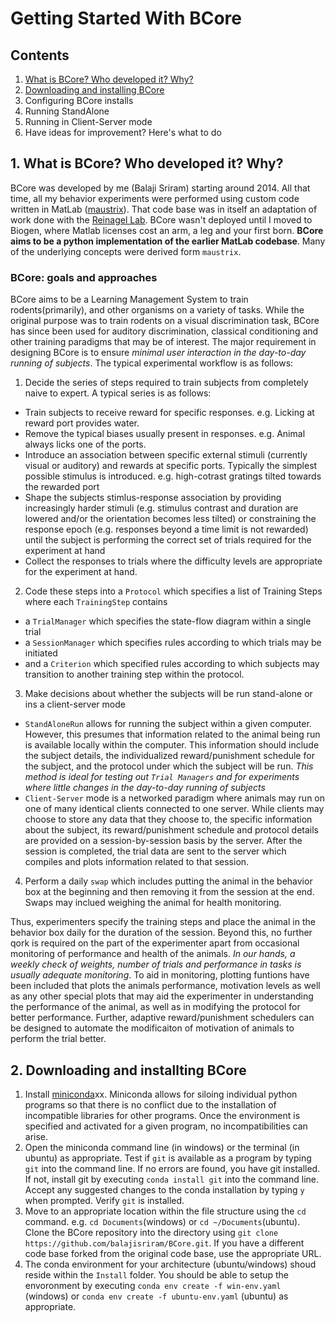 # Getting Started With BCore

## Contents
1. [What is BCore? Who developed it? Why?](#1)
2. [Downloading and installing BCore](#2)
3. Configuring BCore installs
4. Running StandAlone
5. Running in Client-Server mode
6. Have ideas for improvement? Here's what to do

## <a name="1"></a>1. What is BCore? Who developed it? Why?
BCore was developed by me (Balaji Sriram) starting around 2014. All that time, all my behavior experiments were performed using custom code written in MatLab ([maustrix](https://github.com/balajisriram/maustrix)). That code base was in itself an adaptation of work done with the [Reinagel Lab](http://www.ratrix.org/). BCore wasn't deployed until I moved to Biogen, where Matlab licenses cost an arm, a leg and your first born. **BCore aims to be a python implementation of the earlier MatLab codebase**. Many of the underlying concepts were derived form `maustrix`. 
### BCore: goals and approaches
BCore aims to be a Learning Management System to train rodents(primarily), and other organisms on a variety of tasks. While the original purpose was to train rodents on a visual discrimination task, BCore has since been used for auditory discrimination, classical conditioning and other training paradigms that may be of interest. The major requirement in designing BCore is to ensure *minimal user interaction in the day-to-day running of subjects*. 
The typical experimental workflow is as follows:
1. Decide the series of steps required to train subjects from completely naive to expert. A typical series is as follows:
  * Train subjects to receive reward for specific responses. e.g. Licking at reward port provides water.
  * Remove the typical biases usually present in responses. e.g. Animal always licks one of the ports.
  * Introduce an association between specific external stimuli (currently visual or auditory) and rewards at specific ports. Typically the simplest possible stimulus is introduced. e.g. high-cotrast gratings tilted towards the rewarded port
  * Shape the subjects stimlus-response association by providing increasingly harder stimuli (e.g. stimulus contrast and duration are lowered and/or the orientation becomes less tilted) or constraining the response epoch (e.g. responses beyond a time limit is not rewarded) until the subject is performing the correct set of trials required for the experiment at hand
  * Collect the responses to trials where the difficulty levels are appropriate for the experiment at hand.
2. Code these steps into a `Protocol` which specifies a list of Training Steps where each `TrainingStep` contains
  * a `TrialManager` which specifies the state-flow diagram within a single trial
  * a `SessionManager` which specifies rules according to which trials may be initiated
  * and a `Criterion` which specified rules according to which subjects may transition to another training step within the protocol.
3. Make decisions about whether the subjects will be run stand-alone or ins a client-server mode
 - `StandAloneRun` allows for running the subject within a given computer. However, this presumes that information related to the animal being run is available locally within the computer. This information should include the subject details, the individualized reward/punishment schedule for the subject, and the protocol under which the subject will be run. *This method is ideal for testing out `Trial Managers` and for experiments where little changes in the day-to-day running of subjects*
 - `Client-Server` mode is a networked paradigm where animals may run on one of many identical clients connected to one server. While clients may choose to store any data that they choose to, the specific information about the subject, its reward/punishment schedule and protocol details are provided on a session-by-session basis by the server. After the session is completed, the trial data are sent to the server which compiles and plots information related to that session.
4. Perform a daily `swap` which includes putting the animal in the behavior box at the beginning and then removing it from the session at the end. Swaps may inclued weighing the animal for health monitoring.

Thus, experimenters specify the training steps and place the animal in the behavior box daily for the duration of the session. Beyond this, no further qork is required on the part of the experimenter apart from occasional monitoring of performance and health of the animals. *In our hands, a weekly check of weights, number of trials and performance in tasks is usually adequate monitoring*. To aid in monitoring, plotting funtions have been included that plots the animals performance, motivation levels as well as any other special plots that may aid the experimenter in understanding the performance of the animal, as well as in modifying the protocol for better performance. Further, adaptive reward/punishment schedulers can be designed to automate the modificaiton of motivation of animals to perform the trial better.

## <a name="2"></a>2. Downloading and installting BCore
1. Install [miniconda](https://miniconda.org)xx. Miniconda allows for siloing individual python programs so that there is no conflict due to the installation of incompatible libraries for other programs. Once the environment is specified and activated for a given program, no incompatibilities can arise.
2. Open the miniconda command line (in windows) or the terminal (in ubuntu) as appropriate. Test if `git` is available as a program by typing `git` into the command line. If no errors are found, you have git installed. If not, install git by executing `conda install git` into the command line. Accept any suggested changes to the conda installation by typing `y` when prompted. Verify `git` is installed.
3. Move to an appropriate location within the file structure using the `cd` command. e.g. `cd Documents`(windows) or `cd ~/Documents`(ubuntu). Clone the BCore repository into the directory using `git clone https://github.com/balajisriram/BCore.git`. If you have a different code base forked from the original code base, use the appropriate URL.
4. The conda environment for your architecture (ubuntu/windows) shoud reside within the `Install` folder. You should be able to setup the envoronment by executing `conda env create -f win-env.yaml` (windows) or `conda env create -f ubuntu-env.yaml` (ubuntu) as appropriate. 
